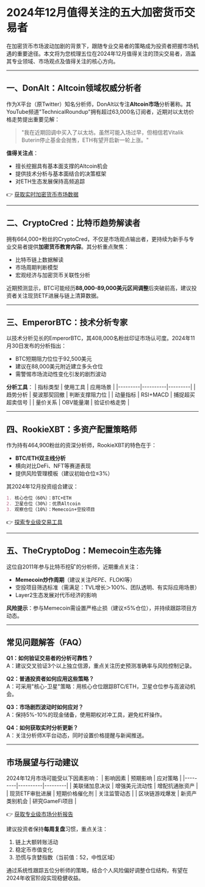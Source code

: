 # 2024年12月值得关注的五大加密货币交易者

在加密货币市场波动加剧的背景下，跟随专业交易者的策略成为投资者把握市场机遇的重要途径。本文将为您梳理五位在2024年12月值得关注的顶尖交易者，涵盖其专业领域、市场观点及值得关注的核心方向。

---

## 一、DonAlt：Altcoin领域权威分析者

作为X平台（原Twitter）知名分析师，DonAlt以专注**Altcoin市场**分析著称。其YouTube频道"TechnicalRoundup"拥有超过63,000名订阅者，近期对以太坊价格走势提出重要见解：

> "我在近期回调中买入了以太坊。虽然可能入场过早，但相信若Vitalik Buterin停止基金会抛售，ETH有望开启新一轮上涨。"

**值得关注点**：
- 擅长挖掘具有基本面支撑的Altcoin机会
- 提供技术分析与基本面结合的决策框架
- 对ETH生态发展保持高频追踪

👉 [获取实时加密货币市场数据](https://bit.ly/okx_welcome)

---

## 二、CryptoCred：比特币趋势解读者

拥有664,000+粉丝的CryptoCred，不仅是市场观点输出者，更持续为新手与专业交易者提供**加密货币教育内容**。其分析重点聚焦：
- 比特币链上数据解读
- 市场周期判断模型
- 宏观经济与加密货币关联性分析

近期预测显示，BTC可能经历**88,000-89,000美元区间调整**后突破前高，建议投资者关注现货ETF进展与链上清算数据。

---

## 三、EmperorBTC：技术分析专家

以技术分析见长的EmperorBTC，其408,000名粉丝印证市场认可度。2024年11月30日发布的分析指出：
- BTC短期阻力位位于92,500美元
- 建议在88,000美元附近建立多头仓位
- 需警惕市场流动性变化引发的剧烈波动

**分析工具**：
| 指标类型 | 使用工具 | 应用场景 |
|---------|----------|---------|
| 趋势分析 | 斐波那契回撤 | 判断支撑阻力位 |
| 动量指标 | RSI+MACD | 捕捉超买超卖信号 |
| 量价关系 | OBV能量潮 | 验证价格走势 |

---

## 四、RookieXBT：多资产配置策略师

作为持有464,900粉丝的资深分析师，RookieXBT的特色在于：
- **BTC/ETH双主线分析**
- 横向对比DeFi、NFT等赛道表现
- 提供风险管理模板（建议初始仓位≤3%）

其2024年12月投资组合建议：
```markdown
1. 核心仓位（60%）：BTC+ETH
2. 卫星仓位（30%）：优质Altcoin
3. 观察仓位（10%）：Memecoin+空投项目
```

👉 [探索专业级交易工具](https://bit.ly/okx_welcome)

---

## 五、TheCryptoDog：Memecoin生态先锋

这位自2011年参与比特币挖矿的分析师，近期重点关注：
- **Memecoin炒作周期**（建议关注$PEPE、$FLOKI等）
- 空投项目筛选标准（需满足：TVL增长＞100%、团队透明、有实际应用场景）
- Layer2生态发展对代币经济的影响

**风险提示**：参与Memecoin需设置严格止损（建议≤5%仓位），并持续跟踪项目方动态。

---

## 常见问题解答（FAQ）

**Q1：如何验证交易者的分析可靠性？**  
A：建议交叉验证3个以上独立信源，重点关注历史预测准确率与风险控制记录。

**Q2：普通投资者如何应用这些策略？**  
A：可采用"核心-卫星"策略：用核心仓位跟踪BTC/ETH，卫星仓位参与高波动机会。

**Q3：市场剧烈波动时如何应对？**  
A：保持5%-10%的现金储备，使用期权对冲工具，避免杠杆操作。

**Q4：如何获取实时分析更新？**  
A：关注分析师X平台动态，同时设置价格提醒与新闻推送。

---

## 市场展望与行动建议

2024年12月市场可能受以下因素影响：
| 影响因素 | 预期影响 | 应对策略 |
|---------|----------|---------|
| 美联储加息决议 | 增强美元流动性 | 增配抗通胀资产 |
| 现货ETF审批进展 | 短期价格催化剂 | 关注监管动态 |
| 区块链游戏爆发 | 新资产类别机会 | 研究GameFi项目 |

👉 [获取专业级市场分析报告](https://bit.ly/okx_welcome)

建议投资者保持**每周复盘**习惯，重点关注：
1. 链上大额转账活动
2. 稳定币市值变化
3. 恐慌与贪婪指数（当前值：52，中性区域）

通过系统性跟踪五位分析师的策略，结合个人风险偏好调整仓位结构，有望在2024年收官阶段实现稳健收益。